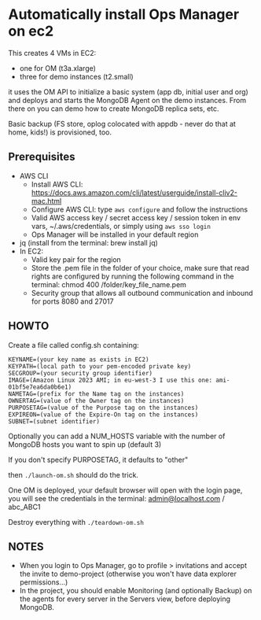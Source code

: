 Automatically install Ops Manager on ec2
========================================

This creates 4 VMs in EC2:
- one for OM (t3a.xlarge)
- three for demo instances (t2.small)

it uses the OM API to initialize a basic system (app db, initial user and org) and deploys and starts the MongoDB Agent on the demo instances. From there on you can demo how to create MongoDB replica sets, etc.

Basic backup (FS store, oplog colocated with appdb - never do that at home, kids!) is provisioned, too.

Prerequisites
-------------

* AWS CLI
  * Install AWS CLI: https://docs.aws.amazon.com/cli/latest/userguide/install-cliv2-mac.html
  * Configure AWS CLI: type `aws configure` and follow the instructions
  * Valid AWS access key / secret access key / session token in env vars, ~/.aws/credentials, or simply using `aws sso login`
  * Ops Manager will be installed in your default region
* jq (install from the terminal: brew install jq)
* In EC2:
  * Valid key pair for the region
  * Store the .pem file in the folder of your choice, make sure that read rights are configured by running the following command in the terminal: chmod 400 /folder/key_file_name.pem
  * Security group that allows all outbound communication and inbound for ports 8080 and 27017


HOWTO
-----

Create a file called config.sh containing:

```
KEYNAME=(your key name as exists in EC2)
KEYPATH=(local path to your pem-encoded private key)
SECGROUP=(your security group identifier)
IMAGE=(Amazon Linux 2023 AMI; in eu-west-3 I use this one: ami-01bf5e7ea6da0b6e1)
NAMETAG=(prefix for the Name tag on the instances)
OWNERTAG=(value of the Owner tag on the instances)
PURPOSETAG=(value of the Purpose tag on the instances)
EXPIREON=(value of the Expire-On tag on the instances)
SUBNET=(subnet identifier)
```

Optionally you can add a NUM_HOSTS variable with the number of MongoDB hosts you want to spin up (default 3)

If you don't specify PURPOSETAG, it defaults to "other"

then `./launch-om.sh` should do the trick.

One OM is deployed, your default browser will open with the login page, you will see the credentials in the terminal: admin@localhost.com / abc_ABC1

Destroy everything with `./teardown-om.sh`

NOTES
-----

- When you login to Ops Manager, go to profile > invitations and accept the invite to demo-project (otherwise you won't have data explorer permissions...)
- In the project, you should enable Monitoring (and optionally Backup) on the agents for every server in the Servers view, before deploying MongoDB.


